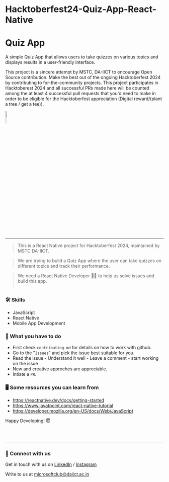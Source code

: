 # Hacktoberfest24-Quiz-App-React-Native
# Quiz App

A simple Quiz App that allows users to take quizzes on various topics and displays results in a user-friendly interface.

This project is a sincere attempt by MSTC, DA-IICT to encourage Open Source contribution. Make the best out of the ongoing Hacktoberfest 2024 by contributing to for-the-community projects. This project participates in Hacktoberest 2024 and all successful PRs made here will be counted among the at least 4 successful pull requests that you'd need to make in order to be eligible for the Hacktoberfest appreciation (Digital reward/(plant a tree / get a tee)).

<img src="https://res.cloudinary.com/dbvyvfe61/image/upload/v1619799241/Cicada%203301:%20Reinvented/MSTC_ffmo9v.png" width="10%">

---

>This is a React Native project for Hacktoberfest 2024, maintained by MSTC DA-IICT.

>We are trying to build a Quiz App where the user can take quizzes on different topics and track their performance.

>We need a React Native Developer :technologist: to help us solve issues and build this app.
<br><br>
### :hammer_and_wrench: Skills
* JavaScript
* React Native
* Mobile App Development


### :dart: What you have to do
* First check `contributing.md` for details on how to work with github.
* Go to the "`Issues`" and pick the issue best suitable for you. 
* Read the issue - Understand it well - Leave a comment - start working on the issue
* New and creative approches are appreciable.
* Intiate a `PR`.


### :desktop_computer: Some resources you can learn from
  * https://reactnative.dev/docs/getting-started
  * https://www.javatpoint.com/react-native-tutorial
  * https://developer.mozilla.org/en-US/docs/Web/JavaScript

Happy Developing! :innocent:

<br><br>

---
  
### 🔗 Connect with us
Get in touch with us on [LinkedIn](https://www.linkedin.com/company/microsoft-student-technical-club-da-iict/) / [Instagram](https://www.instagram.com/mstc_daiict/)

Write to us at microsoftclub@daiict.ac.in
